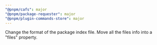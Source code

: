 ```yaml
---
"@pnpm/cafs": major
"@pnpm/package-requester": major
"@pnpm/plugin-commands-store": major
---
```


Change the format of the package index file. Move all the files info into a "files" property.
